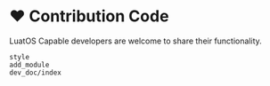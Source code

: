 # ❤️ Contribution Code

LuatOS Capable developers are welcome to share their functionality.


```{toctree}
style
add_module
dev_doc/index
```
